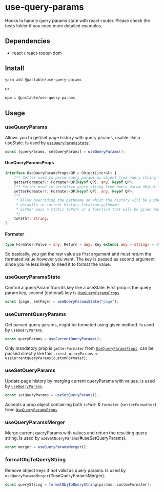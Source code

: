 # use-query-params

Hooks to handle query params state with react-router.
Please check the tests folder if you need more detailed examples.

## Dependencies

-   react / react-router-dom

## Install

```sh
yarn add @pastable/use-query-params
```

or

```sh
npm i @pastable/use-query-params
```

## Usage

### useQueryParams

Allows you to get/set page history with query params, usable like a useState.
Is used by [`useQueryParamsState`](#useQueryParamsState).

```ts
const [queryParams, setQueryParams] = useQueryParams();
```

#### UseQueryParamsProps

```ts
interface UseQueryParamsProps<QP = ObjectLiteral> {
    /** Getter used to parse query params as object from query string */
    getterFormater?: Formater<QP[keyof QP], any, keyof QP>;
    /** Setter used to serialize query string from query param object */
    setterFormater?: Formater<QP[keyof QP], any, keyof QP>;
    /**
     * Allow overriding the pathname on which the history will be pushed/replaced,
     * defaults to current history.location.pathname
     * Either pass a static toPath or a function that will be given basePath as argument
     */
    toPath?: string;
}
```

#### Formater

```ts
type Formater<Value = any, Return = any, Key extends any = string> = (value: Value, key: Key) => Return;
```

So basically, you get the raw value as first argument and must return the formated value however you want.
The key is passed as second argument since you're less likely to need it to format the value.

### useQueryParamsState

Control a queryParam from its key like a useState. First prop is the query param key, second (optional) key is [`UseQueryParamsProps`](#UseQueryParamsProps).

```ts
const [page, setPage] = useQueryParamsState("page");
```

### useCurrentQueryParams

Get parsed query params, might be formated using given method.
Is used by [`useQueryParams`](#useQueryParams).

```ts
const queryParams = useCurrentQueryParams();
```

Only mandatory prop is `getterFormater` from [`UseQueryParamsProps`](#UseQueryParamsProps), can be passed directly like this :
`const queryParams = useCurrentQueryParams(customFormater);`

### useSetQueryParams

Update page history by merging current queryParams with values.
Is used by [`useQueryParams`](#useQueryParams).

```ts
const setQueryParams = useSetQueryParams();
```

Accepts a prop object containing both `toPath` & `formater` (`setterFormatter`) from [`UseQueryParamsProps`](#UseQueryParamsProps).

### useQueryParamsMerger

Merge current queryParams with values and return the resulting query string.
Is used by `useSetQueryParams`(#useSetQueryParams).

```ts
const merger = useQueryParamsMerger();
```

### formatObjToQueryString

Remove object keys if not valid as query params.
Is used by `useQueryParamsMerger`(#useQueryParamsMerger).

```ts
const queryString = formatObjToQueryString(params, customFormater);
```
